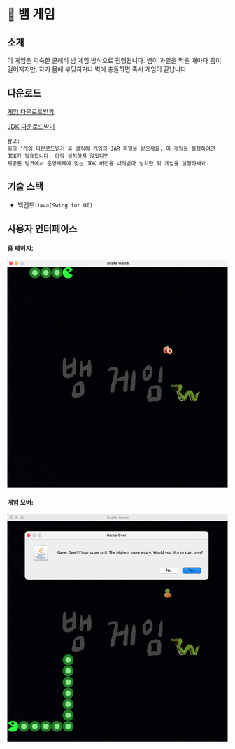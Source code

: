 :snake: 뱀 게임
===

소개
---
이 게임은 익숙한 클래식 밤 게임 방식으로 진행됩니다. 뱀이 과일을 먹을 때마다 몸이 길어지지만, 자기 몸에 부딪히거나 벽에 충돌하면 즉시 게임이 끝납니다.

다운로드
---
[게임 다운로드받기](https://drive.google.com/drive/folders/13U5MFBYBYRKDpuSPCnkBTPcvFVTklfVG?usp=sharing)

[JDK 다운로드받기](https://www.oracle.com/java/technologies/downloads/)

    참고:
    위의 ‘게임 다운로드받기’를 클릭해 게임의 JAR 파일을 받으세요. 이 게임을 실행하려면 JDK가 필요합니다. 아직 설치하지 않았다면 
    제공된 링크에서 운영체제에 맞는 JDK 버전을 내려받아 설치한 뒤 게임을 실행하세요.
    
기술 스택
---

* 백엔드:`Java(Swing for UI)`

사용자 인터페이스
---

    
#### 홈 페이지:
![](assets/main_screen.png)

#### 게임 오버:
![](assets/game_over.png)


